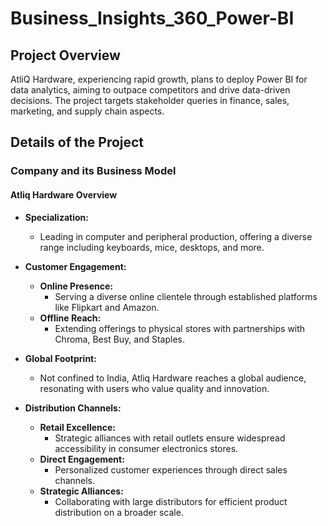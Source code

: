 # Business_Insights_360_Power-BI

## Project Overview
AtliQ Hardware, experiencing rapid growth, plans to deploy Power BI for data analytics, aiming to outpace competitors and drive data-driven decisions. The project targets stakeholder queries in finance, sales, marketing, and supply chain aspects.

## Details of the Project

### Company and its Business Model
#### Atliq Hardware Overview

- **Specialization:**
  - Leading in computer and peripheral production, offering a diverse range including keyboards, mice, desktops, and more.

- **Customer Engagement:**
  - **Online Presence:**
    - Serving a diverse online clientele through established platforms like Flipkart and Amazon.
  - **Offline Reach:**
    - Extending offerings to physical stores with partnerships with Chroma, Best Buy, and Staples.

- **Global Footprint:**
  - Not confined to India, Atliq Hardware reaches a global audience, resonating with users who value quality and innovation.

- **Distribution Channels:**
  - **Retail Excellence:**
    - Strategic alliances with retail outlets ensure widespread accessibility in consumer electronics stores.
  - **Direct Engagement:**
    - Personalized customer experiences through direct sales channels.
  - **Strategic Alliances:**
    - Collaborating with large distributors for efficient product distribution on a broader scale.

